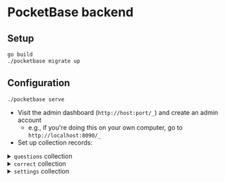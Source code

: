 # PocketBase backend

## Setup

```bash
go build
./pocketbase migrate up
```

## Configuration

```bash
./pocketbase serve
```

- Visit the admin dashboard (`http://host:port/_`) and create an admin account
  - e.g., if you're doing this on your own computer, go to `http://localhost:8090/_`
- Set up collection records:

<details>
  <summary><code>questions</code> collection</summary><br>

  A collection of questions in the quiz.  
  (Visible by anyone)

  - `index` (number): number used to determine order of questions in the quiz
    - higher = later
    - must start at 0 and increase
  - `question` (text): question text
  - `choices` (JSON): JSON array of choices (in text form)
</details>

<details>
  <summary><code>correct</code> collection</summary><br>

  A collection of correct answers, each corresponding to a question.  
  (Only visible by admins)

  - `question` (relation): the corresponding question
  - `correct` (number): the choice index which is correct
    - the choices array supplied in the `questions` collection is 0-indexed
    - 0 means the first choice in the choices array is correct
</details>

<details>
  <summary><code>settings</code> collection</summary><br>

  A collection of settings consisting of key-value pairs.  
  (Visible by anyone, except for the `successKW` setting)

  - `key` (text):
    <details>
      <summary>valid keys</summary>

      - `startHTML` (HTML): the HTML on the start screen (excluding the start button)
      - `startButtonTxt` (plain text): the text on the start button
      - `nextButtonTxt` (plain text): the text on the button to advance to the next question
      - `submitButtonTxt` (plain text): the text on the button to advance past the last question (submit answers)
      - `proceedConfirmTxt` (plain text): the text in the confirmation dialog shown when the user advances to the next question without answering the current one
      - `failureHTML` (HTML): the HTML on the failure screen (excluding the keyword)
      - `failureKW` (HTML): the HTML keyword on the failure screen
      - `successHTML` (HTML): the HTML on the success screen (excluding the keyword)
      - `successKW` (HTML): the HTML keyword on the success screen
        <details>
          <summary>available placeholders for embedding stats</summary>

          - `%userID%`: the user's ID (as reported in the `attempts` collection)
          - `%attempts%`: how many attempts this run took (previous unsuccessful attempts + this successful attempt) for the user
          - `%attemptTime%`: how much time, in milliseconds, the user took for this successful attempt
          - `%totalTime%`: how much time, in milliseconds, the user took over all attempts in this run
        </details>
    </details>
  - `value` (JSON): the value of the setting (either a JSON string or a JSON array of strings)
    - if the value is an array of strings, then they will be concatenated into one string (delimited by newline)

## Serving frontend

See [main README](../README.md).
